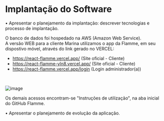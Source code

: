 # Implantação do Software

•	Apresentar o planejamento da implantação: descrever tecnologias e processo de implantação.

O banco de dados foi hospedado na AWS (Amazon Web Service). 
<br> A versão WEB para a cliente Marina utilizamos o app da Flamme, em seu dispostivo móvel, através do link gerado no VERCEL:

- https://react-flamme.vercel.app/ (Site oficial - Cliente)
- https://react-flamme-yln8.vercel.app/ (Site oficial - Cliente)
- https://react-flamme.vercel.app/login (Login administrador(a))
<br>

 ![image](https://github.com/ICEI-PUC-Minas-PMV-ADS/pmv-ads-2024-1-e5-proj-empext-t5-flamme/assets/103009155/e8ed03d0-0fc9-43aa-ab37-009f89afcfff)

 Os demais acessos encontram-se "Instruções de utilização", na aba inicial do GitHub Flamme. 

•	Apresentar o planejamento de evolução da aplicação.
